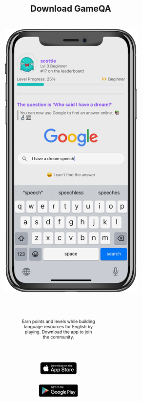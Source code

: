 <div style="margin:50px 0;display: flex;flex-direction:column;justify-content:
    center; align-items: center;">
    <h1 style="margin-bottom:50px; margin-top:20px">Download GameQA</h1>
    <div class="container">
        <div class="row">
            <div class="mobile-mockup-outer col-sm-6">
                <img src="/_media/frankenstein.png" class="mobile-mockup">
            </div>
            <div class="col-sm-6">
                <div style="width: 350px; margin: 40px 0; display:
                    flex; justify-content: space-between; align-items: center; flex-direction: column">
                    <p style="padding: 30px 0; width: 70%; text-align: center">Earn points and levels while building language resources for English by playing. Download the app to join the community.</p>
                    <a href="https://www.apple.com/app-store/">
                        <svg id="livetype" xmlns="http://www.w3.org/2000/svg" width="119.66407" height="100" viewBox="0 0 119.66407 40">
                            <title>Download_on_the_App_Store_Badge_US-UK_RGB_blk_4SVG_092917</title>
                            <g>
                                <g>
                                    <g>
                                        <path
                                            d="M110.13477,0H9.53468c-.3667,0-.729,0-1.09473.002-.30615.002-.60986.00781-.91895.0127A13.21476,13.21476,0,0,0,5.5171.19141a6.66509,6.66509,0,0,0-1.90088.627A6.43779,6.43779,0,0,0,1.99757,1.99707,6.25844,6.25844,0,0,0,.81935,3.61816a6.60119,6.60119,0,0,0-.625,1.90332,12.993,12.993,0,0,0-.1792,2.002C.00587,7.83008.00489,8.1377,0,8.44434V31.5586c.00489.3105.00587.6113.01515.9219a12.99232,12.99232,0,0,0,.1792,2.0019,6.58756,6.58756,0,0,0,.625,1.9043A6.20778,6.20778,0,0,0,1.99757,38.001a6.27445,6.27445,0,0,0,1.61865,1.1787,6.70082,6.70082,0,0,0,1.90088.6308,13.45514,13.45514,0,0,0,2.0039.1768c.30909.0068.6128.0107.91895.0107C8.80567,40,9.168,40,9.53468,40H110.13477c.3594,0,.7246,0,1.084-.002.3047,0,.6172-.0039.9219-.0107a13.279,13.279,0,0,0,2-.1768,6.80432,6.80432,0,0,0,1.9082-.6308,6.27742,6.27742,0,0,0,1.6172-1.1787,6.39482,6.39482,0,0,0,1.1816-1.6143,6.60413,6.60413,0,0,0,.6191-1.9043,13.50643,13.50643,0,0,0,.1856-2.0019c.0039-.3106.0039-.6114.0039-.9219.0078-.3633.0078-.7246.0078-1.0938V9.53613c0-.36621,0-.72949-.0078-1.09179,0-.30664,0-.61426-.0039-.9209a13.5071,13.5071,0,0,0-.1856-2.002,6.6177,6.6177,0,0,0-.6191-1.90332,6.46619,6.46619,0,0,0-2.7988-2.7998,6.76754,6.76754,0,0,0-1.9082-.627,13.04394,13.04394,0,0,0-2-.17676c-.3047-.00488-.6172-.01074-.9219-.01269-.3594-.002-.7246-.002-1.084-.002Z"
                                            style="fill: #a6a6a6" />
                                        <path
                                            d="M8.44483,39.125c-.30468,0-.602-.0039-.90429-.0107a12.68714,12.68714,0,0,1-1.86914-.1631,5.88381,5.88381,0,0,1-1.65674-.5479,5.40573,5.40573,0,0,1-1.397-1.0166,5.32082,5.32082,0,0,1-1.02051-1.3965,5.72186,5.72186,0,0,1-.543-1.6572,12.41351,12.41351,0,0,1-.1665-1.875c-.00634-.2109-.01464-.9131-.01464-.9131V8.44434S.88185,7.75293.8877,7.5498a12.37039,12.37039,0,0,1,.16553-1.87207,5.7555,5.7555,0,0,1,.54346-1.6621A5.37349,5.37349,0,0,1,2.61183,2.61768,5.56543,5.56543,0,0,1,4.01417,1.59521a5.82309,5.82309,0,0,1,1.65332-.54394A12.58589,12.58589,0,0,1,7.543.88721L8.44532.875H111.21387l.9131.0127a12.38493,12.38493,0,0,1,1.8584.16259,5.93833,5.93833,0,0,1,1.6709.54785,5.59374,5.59374,0,0,1,2.415,2.41993,5.76267,5.76267,0,0,1,.5352,1.64892,12.995,12.995,0,0,1,.1738,1.88721c.0029.2832.0029.5874.0029.89014.0079.375.0079.73193.0079,1.09179V30.4648c0,.3633,0,.7178-.0079,1.0752,0,.3252,0,.6231-.0039.9297a12.73126,12.73126,0,0,1-.1709,1.8535,5.739,5.739,0,0,1-.54,1.67,5.48029,5.48029,0,0,1-1.0156,1.3857,5.4129,5.4129,0,0,1-1.3994,1.0225,5.86168,5.86168,0,0,1-1.668.5498,12.54218,12.54218,0,0,1-1.8692.1631c-.2929.0068-.5996.0107-.8974.0107l-1.084.002Z" />
                                    </g>
                                    <g id="_Group_" data-name="&lt;Group&gt;">
                                        <g id="_Group_2" data-name="&lt;Group&gt;">
                                            <g id="_Group_3" data-name="&lt;Group&gt;">
                                                <path id="_Path_" data-name="&lt;Path&gt;"
                                                    d="M24.76888,20.30068a4.94881,4.94881,0,0,1,2.35656-4.15206,5.06566,5.06566,0,0,0-3.99116-2.15768c-1.67924-.17626-3.30719,1.00483-4.1629,1.00483-.87227,0-2.18977-.98733-3.6085-.95814a5.31529,5.31529,0,0,0-4.47292,2.72787c-1.934,3.34842-.49141,8.26947,1.3612,10.97608.9269,1.32535,2.01018,2.8058,3.42763,2.7533,1.38706-.05753,1.9051-.88448,3.5794-.88448,1.65876,0,2.14479.88448,3.591.8511,1.48838-.02416,2.42613-1.33124,3.32051-2.66914a10.962,10.962,0,0,0,1.51842-3.09251A4.78205,4.78205,0,0,1,24.76888,20.30068Z"
                                                    style="fill: #fff" />
                                                <path id="_Path_2" data-name="&lt;Path&gt;"
                                                    d="M22.03725,12.21089a4.87248,4.87248,0,0,0,1.11452-3.49062,4.95746,4.95746,0,0,0-3.20758,1.65961,4.63634,4.63634,0,0,0-1.14371,3.36139A4.09905,4.09905,0,0,0,22.03725,12.21089Z"
                                                    style="fill: #fff" />
                                            </g>
                                        </g>
                                        <g>
                                            <path
                                                d="M42.30227,27.13965h-4.7334l-1.13672,3.35645H34.42727l4.4834-12.418h2.083l4.4834,12.418H43.438ZM38.0591,25.59082h3.752l-1.84961-5.44727h-.05176Z"
                                                style="fill: #fff" />
                                            <path
                                                d="M55.15969,25.96973c0,2.81348-1.50586,4.62109-3.77832,4.62109a3.0693,3.0693,0,0,1-2.84863-1.584h-.043v4.48438h-1.8584V21.44238H48.4302v1.50586h.03418a3.21162,3.21162,0,0,1,2.88281-1.60059C53.645,21.34766,55.15969,23.16406,55.15969,25.96973Zm-1.91016,0c0-1.833-.94727-3.03809-2.39258-3.03809-1.41992,0-2.375,1.23047-2.375,3.03809,0,1.82422.95508,3.0459,2.375,3.0459C52.30227,29.01563,53.24953,27.81934,53.24953,25.96973Z"
                                                style="fill: #fff" />
                                            <path
                                                d="M65.12453,25.96973c0,2.81348-1.50586,4.62109-3.77832,4.62109a3.0693,3.0693,0,0,1-2.84863-1.584h-.043v4.48438h-1.8584V21.44238H58.395v1.50586h.03418A3.21162,3.21162,0,0,1,61.312,21.34766C63.60988,21.34766,65.12453,23.16406,65.12453,25.96973Zm-1.91016,0c0-1.833-.94727-3.03809-2.39258-3.03809-1.41992,0-2.375,1.23047-2.375,3.03809,0,1.82422.95508,3.0459,2.375,3.0459C62.26711,29.01563,63.21438,27.81934,63.21438,25.96973Z"
                                                style="fill: #fff" />
                                            <path
                                                d="M71.71047,27.03613c.1377,1.23145,1.334,2.04,2.96875,2.04,1.56641,0,2.69336-.80859,2.69336-1.91895,0-.96387-.67969-1.541-2.28906-1.93652l-1.60937-.3877c-2.28027-.55078-3.33887-1.61719-3.33887-3.34766,0-2.14258,1.86719-3.61426,4.51855-3.61426,2.624,0,4.42285,1.47168,4.4834,3.61426h-1.876c-.1123-1.23926-1.13672-1.9873-2.63379-1.9873s-2.52148.75684-2.52148,1.8584c0,.87793.6543,1.39453,2.25488,1.79l1.36816.33594c2.54785.60254,3.60645,1.626,3.60645,3.44238,0,2.32324-1.85059,3.77832-4.79395,3.77832-2.75391,0-4.61328-1.4209-4.7334-3.667Z"
                                                style="fill:
                                                                            #fff" />
                                            <path
                                                d="M83.34621,19.2998v2.14258h1.72168v1.47168H83.34621v4.99121c0,.77539.34473,1.13672,1.10156,1.13672a5.80752,5.80752,0,0,0,.61133-.043v1.46289a5.10351,5.10351,0,0,1-1.03223.08594c-1.833,0-2.54785-.68848-2.54785-2.44434V22.91406H80.16262V21.44238H81.479V19.2998Z"
                                                style="fill:
                                                                                #fff" />
                                            <path
                                                d="M86.065,25.96973c0-2.84863,1.67773-4.63867,4.29395-4.63867,2.625,0,4.29492,1.79,4.29492,4.63867,0,2.85645-1.66113,4.63867-4.29492,4.63867C87.72609,30.6084,86.065,28.82617,86.065,25.96973Zm6.69531,0c0-1.9541-.89551-3.10742-2.40137-3.10742s-2.40039,1.16211-2.40039,3.10742c0,1.96191.89453,3.10645,2.40039,3.10645S92.76027,27.93164,92.76027,25.96973Z"
                                                style="fill:
                                                                                    #fff" />
                                            <path
                                                d="M96.18606,21.44238h1.77246v1.541h.043a2.1594,2.1594,0,0,1,2.17773-1.63574,2.86616,2.86616,0,0,1,.63672.06934v1.73828a2.59794,2.59794,0,0,0-.835-.1123,1.87264,1.87264,0,0,0-1.93652,2.083v5.37012h-1.8584Z"
                                                style="fill:
                                                                                        #fff" />
                                            <path
                                                d="M109.3843,27.83691c-.25,1.64355-1.85059,2.77148-3.89844,2.77148-2.63379,0-4.26855-1.76465-4.26855-4.5957,0-2.83984,1.64355-4.68164,4.19043-4.68164,2.50488,0,4.08008,1.7207,4.08008,4.46582v.63672h-6.39453v.1123a2.358,2.358,0,0,0,2.43555,2.56445,2.04834,2.04834,0,0,0,2.09082-1.27344Zm-6.28223-2.70215h4.52637a2.1773,2.1773,0,0,0-2.2207-2.29785A2.292,2.292,0,0,0,103.10207,25.13477Z"
                                                style="fill:
                                                                                            #fff" />
                                        </g>
                                    </g>
                                </g>
                                <g id="_Group_4" data-name="&lt;Group&gt;">
                                    <g>
                                        <path
                                            d="M37.82619,8.731a2.63964,2.63964,0,0,1,2.80762,2.96484c0,1.90625-1.03027,3.002-2.80762,3.002H35.67092V8.731Zm-1.22852,5.123h1.125a1.87588,1.87588,0,0,0,1.96777-2.146,1.881,1.881,0,0,0-1.96777-2.13379h-1.125Z"
                                            style="fill:
                                                                                            #fff" />
                                        <path
                                            d="M41.68068,12.44434a2.13323,2.13323,0,1,1,4.24707,0,2.13358,2.13358,0,1,1-4.24707,0Zm3.333,0c0-.97607-.43848-1.54687-1.208-1.54687-.77246,0-1.207.5708-1.207,1.54688,0,.98389.43457,1.55029,1.207,1.55029C44.57522,13.99463,45.01369,13.42432,45.01369,12.44434Z"
                                            style="fill:
                                                                                                #fff" />
                                        <path
                                            d="M51.57326,14.69775h-.92187l-.93066-3.31641h-.07031l-.92676,3.31641h-.91309l-1.24121-4.50293h.90137l.80664,3.436h.06641l.92578-3.436h.85254l.92578,3.436h.07031l.80273-3.436h.88867Z"
                                            style="fill:
                                                                                                    #fff" />
                                        <path
                                            d="M53.85354,10.19482H54.709v.71533h.06641a1.348,1.348,0,0,1,1.34375-.80225,1.46456,1.46456,0,0,1,1.55859,1.6748v2.915h-.88867V12.00586c0-.72363-.31445-1.0835-.97168-1.0835a1.03294,1.03294,0,0,0-1.0752,1.14111v2.63428h-.88867Z"
                                            style="fill:
                                                                                                        #fff" />
                                        <path d="M59.09377,8.437h.88867v6.26074h-.88867Z" style="fill:
                                                                                                            #fff" />
                                        <path
                                            d="M61.21779,12.44434a2.13346,2.13346,0,1,1,4.24756,0,2.1338,2.1338,0,1,1-4.24756,0Zm3.333,0c0-.97607-.43848-1.54687-1.208-1.54687-.77246,0-1.207.5708-1.207,1.54688,0,.98389.43457,1.55029,1.207,1.55029C64.11232,13.99463,64.5508,13.42432,64.5508,12.44434Z"
                                            style="fill:
                                                                                                                #fff" />
                                        <path
                                            d="M66.4009,13.42432c0-.81055.60352-1.27783,1.6748-1.34424l1.21973-.07031v-.38867c0-.47559-.31445-.74414-.92187-.74414-.49609,0-.83984.18213-.93848.50049h-.86035c.09082-.77344.81836-1.26953,1.83984-1.26953,1.12891,0,1.76563.562,1.76563,1.51318v3.07666h-.85547v-.63281h-.07031a1.515,1.515,0,0,1-1.35254.707A1.36026,1.36026,0,0,1,66.4009,13.42432Zm2.89453-.38477v-.37646l-1.09961.07031c-.62012.0415-.90137.25244-.90137.64941,0,.40527.35156.64111.835.64111A1.0615,1.0615,0,0,0,69.29543,13.03955Z"
                                            style="fill:
                                                                                                                    #fff" />
                                        <path
                                            d="M71.34816,12.44434c0-1.42285.73145-2.32422,1.86914-2.32422a1.484,1.484,0,0,1,1.38086.79h.06641V8.437h.88867v6.26074h-.85156v-.71143h-.07031a1.56284,1.56284,0,0,1-1.41406.78564C72.0718,14.772,71.34816,13.87061,71.34816,12.44434Zm.918,0c0,.95508.4502,1.52979,1.20313,1.52979.749,0,1.21191-.583,1.21191-1.52588,0-.93848-.46777-1.52979-1.21191-1.52979C72.72121,10.91846,72.26613,11.49707,72.26613,12.44434Z"
                                            style="fill:
                                                                                                                        #fff" />
                                        <path
                                            d="M79.23,12.44434a2.13323,2.13323,0,1,1,4.24707,0,2.13358,2.13358,0,1,1-4.24707,0Zm3.333,0c0-.97607-.43848-1.54687-1.208-1.54687-.77246,0-1.207.5708-1.207,1.54688,0,.98389.43457,1.55029,1.207,1.55029C82.12453,13.99463,82.563,13.42432,82.563,12.44434Z"
                                            style="fill:
                                                                                                                            #fff" />
                                        <path
                                            d="M84.66945,10.19482h.85547v.71533h.06641a1.348,1.348,0,0,1,1.34375-.80225,1.46456,1.46456,0,0,1,1.55859,1.6748v2.915H87.605V12.00586c0-.72363-.31445-1.0835-.97168-1.0835a1.03294,1.03294,0,0,0-1.0752,1.14111v2.63428h-.88867Z"
                                            style="fill:
                                                                                                                                #fff" />
                                        <path
                                            d="M93.51516,9.07373v1.1416h.97559v.74854h-.97559V13.2793c0,.47168.19434.67822.63672.67822a2.96657,2.96657,0,0,0,.33887-.02051v.74023a2.9155,2.9155,0,0,1-.4834.04541c-.98828,0-1.38184-.34766-1.38184-1.21582v-2.543h-.71484v-.74854h.71484V9.07373Z"
                                            style="fill:
                                                                                                                                    #fff" />
                                        <path
                                            d="M95.70461,8.437h.88086v2.48145h.07031a1.3856,1.3856,0,0,1,1.373-.80664,1.48339,1.48339,0,0,1,1.55078,1.67871v2.90723H98.69v-2.688c0-.71924-.335-1.0835-.96289-1.0835a1.05194,1.05194,0,0,0-1.13379,1.1416v2.62988h-.88867Z"
                                            style="fill:
                                                                                                                                        #fff" />
                                        <path
                                            d="M104.76125,13.48193a1.828,1.828,0,0,1-1.95117,1.30273A2.04531,2.04531,0,0,1,100.73,12.46045a2.07685,2.07685,0,0,1,2.07617-2.35254c1.25293,0,2.00879.856,2.00879,2.27V12.688h-3.17969v.0498a1.1902,1.1902,0,0,0,1.19922,1.29,1.07934,1.07934,0,0,0,1.07129-.5459Zm-3.126-1.45117h2.27441a1.08647,1.08647,0,0,0-1.1084-1.1665A1.15162,1.15162,0,0,0,101.63527,12.03076Z"
                                            style="fill:
                                                                                                                                            #fff" />
                                    </g>
                                </g>
                            </g>
                        </svg>
                    </a>
                    <a href="">
                        <img src="/_media/playstore.png" style="height: 40px"/>
                    </a>
                </div>
            </div>
        </div>
    </div>
</div>
</div>
